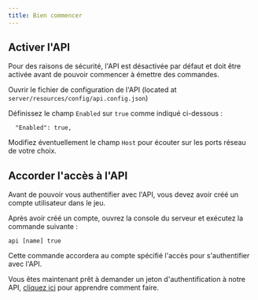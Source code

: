 ```yaml
---
title: Bien commencer
---
```




## Activer l'API
Pour des raisons de sécurité, l'API est désactivée par défaut et doit être activée avant de pouvoir commencer à émettre des commandes.

Ouvrir le fichier de configuration de l'API (located at `server/resources/config/api.config.json`)

Définissez le champ `Enabled` sur `true` comme indiqué ci-dessous :

```
  "Enabled": true,
```

Modifiez éventuellement le champ `Host` pour écouter sur les ports réseau de votre choix.

## Accorder l'accès à l'API
Avant de pouvoir vous authentifier avec l'API, vous devez avoir créé un compte utilisateur dans le jeu.

Après avoir créé un compte, ouvrez la console du serveur et exécutez la commande suivante :

```
api [name] true
```

Cette commande accordera au compte spécifié l'accès pour s'authentifier avec l'API.

Vous êtes maintenant prêt à demander un jeton d'authentification à notre API, [cliquez ici](../endpoints/authentication.md) pour apprendre comment faire.
